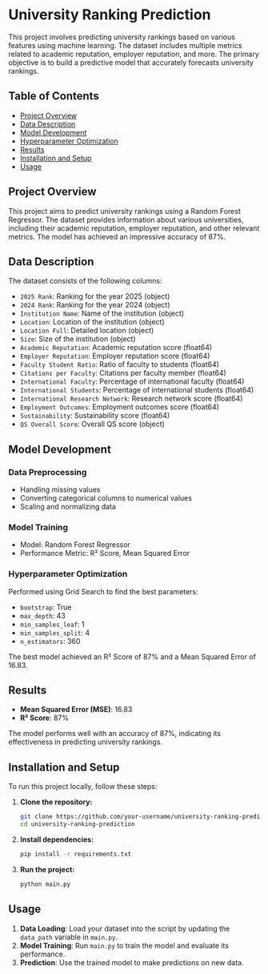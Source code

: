 # University Ranking Prediction

This project involves predicting university rankings based on various features using machine learning. The dataset includes multiple metrics related to academic reputation, employer reputation, and more. The primary objective is to build a predictive model that accurately forecasts university rankings.

## Table of Contents

- [Project Overview](#project-overview)
- [Data Description](#data-description)
- [Model Development](#model-development)
- [Hyperparameter Optimization](#hyperparameter-optimization)
- [Results](#results)
- [Installation and Setup](#installation-and-setup)
- [Usage](#usage)

## Project Overview

This project aims to predict university rankings using a Random Forest Regressor. The dataset provides information about various universities, including their academic reputation, employer reputation, and other relevant metrics. The model has achieved an impressive accuracy of 87%.

## Data Description

The dataset consists of the following columns:
- `2025 Rank`: Ranking for the year 2025 (object)
- `2024 Rank`: Ranking for the year 2024 (object)
- `Institution Name`: Name of the institution (object)
- `Location`: Location of the institution (object)
- `Location Full`: Detailed location (object)
- `Size`: Size of the institution (object)
- `Academic Reputation`: Academic reputation score (float64)
- `Employer Reputation`: Employer reputation score (float64)
- `Faculty Student Ratio`: Ratio of faculty to students (float64)
- `Citations per Faculty`: Citations per faculty member (float64)
- `International Faculty`: Percentage of international faculty (float64)
- `International Students`: Percentage of international students (float64)
- `International Research Network`: Research network score (float64)
- `Employment Outcomes`: Employment outcomes score (float64)
- `Sustainability`: Sustainability score (float64)
- `QS Overall Score`: Overall QS score (object)

## Model Development

### Data Preprocessing

- Handling missing values
- Converting categorical columns to numerical values
- Scaling and normalizing data

### Model Training

- Model: Random Forest Regressor
- Performance Metric: R² Score, Mean Squared Error

### Hyperparameter Optimization

Performed using Grid Search to find the best parameters:
- `bootstrap`: True
- `max_depth`: 43
- `min_samples_leaf`: 1
- `min_samples_split`: 4
- `n_estimators`: 360

The best model achieved an R² Score of 87% and a Mean Squared Error of 16.83.

## Results

- **Mean Squared Error (MSE)**: 16.83
- **R² Score**: 87%

The model performs well with an accuracy of 87%, indicating its effectiveness in predicting university rankings.

## Installation and Setup

To run this project locally, follow these steps:

1. **Clone the repository:**

    ```bash
    git clone https://github.com/your-username/university-ranking-prediction.git
    cd university-ranking-prediction
    ```

2. **Install dependencies:**

    ```bash
    pip install -r requirements.txt
    ```

3. **Run the project:**

    ```bash
    python main.py
    ```

## Usage

1. **Data Loading**: Load your dataset into the script by updating the `data_path` variable in `main.py`.
2. **Model Training**: Run `main.py` to train the model and evaluate its performance.
3. **Prediction**: Use the trained model to make predictions on new data.

